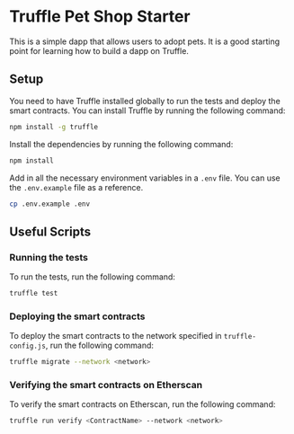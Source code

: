 # Truffle Pet Shop Starter 

This is a simple dapp that allows users to adopt pets. It is a good starting point for learning how to build a dapp on Truffle.

## Setup

You need to have Truffle installed globally to run the tests and deploy the smart contracts. You can install Truffle by running the following command:

```bash
npm install -g truffle
```

Install the dependencies by running the following command:

```bash
npm install
```

Add in all the necessary environment variables in a `.env` file. You can use the `.env.example` file as a reference.

```bash
cp .env.example .env
```

## Useful Scripts

### Running the tests

To run the tests, run the following command:

```bash
truffle test
```

### Deploying the smart contracts

To deploy the smart contracts to the network specified in `truffle-config.js`, run the following command:

```bash
truffle migrate --network <network>
```

### Verifying the smart contracts on Etherscan

To verify the smart contracts on Etherscan, run the following command:

```bash
truffle run verify <ContractName> --network <network>
```



